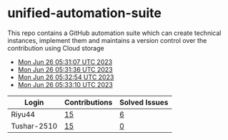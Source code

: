 # unified-automation-suite
This repo contains a GitHub automation suite which can create technical instances, implement them and maintains a version control over the contribution using Cloud storage
- [Mon Jun 26 05:31:07 UTC 2023](https://us-central1-js-capstone-backend.cloudfunctions.net/api/games/8olMyz48UElkV706CCRE/scores/)
- [Mon Jun 26 05:31:36 UTC 2023](https://us-central1-js-capstone-backend.cloudfunctions.net/api/games/Z3ptvFRgw8xeItXAGyCQ/scores/)
- [Mon Jun 26 05:32:54 UTC 2023](https://us-central1-js-capstone-backend.cloudfunctions.net/api/games/BnjpqwGtk8bkgnK0cLSt/scores/)
- [Mon Jun 26 05:33:10 UTC 2023](https://us-central1-js-capstone-backend.cloudfunctions.net/api/games/NvPczu4gp32MYag02KE6/scores/)
<!--START_TABLE-->
| Login        | Contributions | Solved Issues |
| ------------ | ------------- | ------------- |
| Riyu44 | [15](https://github.com/Sopra-Banking-Software-Interns/Github-Leaderboard/commits?author=Riyu44) | [6](https://getpantry.cloud/apiv1/pantry/860a0c02-c763-41ca-9d31-ec787fc3202a/basket/Riyu44) |
| Tushar-2510 | [15](https://github.com/Sopra-Banking-Software-Interns/Github-Leaderboard/commits?author=Tushar-2510) | [0](https://getpantry.cloud/apiv1/pantry/860a0c02-c763-41ca-9d31-ec787fc3202a/basket/Tushar-2510) |
<!--END_TABLE-->
